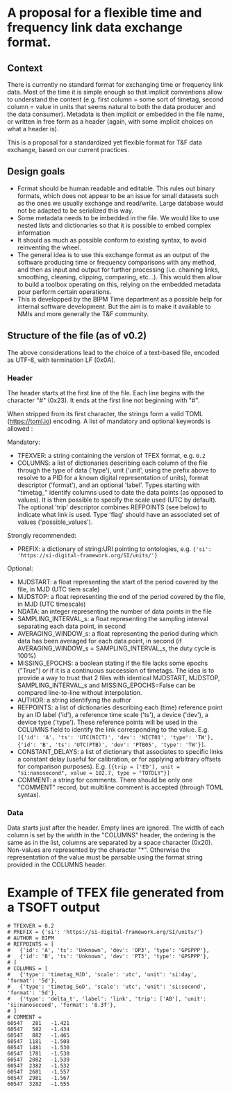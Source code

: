 # A proposal for a flexible time and frequency link data exchange format.

## Context

There is currently no standard format for exchanging time or frequency link data. Most of the time it is simple enough so that implicit conventions allow to understand the content (e.g. first column = some sort of timetag, second column = value in units that seems natural to both the data producer and the data consumer). Metadata is then implicit or embedded in the file name, or written in free form as a header (again, with some implicit choices on what a header is).

This is a proposal for a standardized yet flexible format for T&F data exchange, based on our current practices.

## Design goals

- Format should be human readable and editable. This rules out binary formats, which does not appear to be an issue for small datasets such as the ones we usually exchange and read/write. Large database would not be adapted to be serialized this way.
- Some metadata needs to be imbedded in the file. We would like to use nested lists and dictionaries so that it is possible to embed complex information
- It should as much as possible conform to existing syntax, to avoid reinventing the wheel.
- The general idea is to use this exchange format as an output of the software producing time or frequency comparisons with any method, and then as input and output for further processing (i.e. chaining links, smoothing, cleaning, clipping, comparing, etc...). This would then allow to build a toolbox operating on this, relying on the embedded metadata pour perform certain operations.
- This is developped by the BIPM Time department as a possible help for internal software development. But the aim is to make it available to NMIs and more generally the T&F community.

## Structure of the file (as of v0.2)

The above considerations lead to the choice of a text-based file, encoded as UTF-8, with termination LF (0x0A). 

### Header

The header starts at the first line of the file. Each line begins with the character "\#" (0x23). It ends at the first line not beginning with "\#".

When stripped from its first character, the strings form a valid TOML (https://toml.io) encoding. A list of mandatory and optional keywords is allowed :

Mandatory:

- TFEXVER: a string containing the version of TFEX format, e.g. `0.2`
- COLUMNS: a list of dictionaries describing each column of the file through the type of data ('type'), unit ('unit', using the prefix above to resolve to a PID for a known digital representation of units), format descriptor ('format'), and an optional 'label'. Types starting with "timetag\_" identify columns used to date the data points (as opposed to values). It is then possible to specify the scale used (UTC by default). The optional 'trip' descriptor combines REFPOINTS (see below) to indicate what link is used. Type 'flag' should have an associated set of values ('possible\_values').

Strongly recommended:

- PREFIX: a dictionary of string:URI pointing to ontologies, e.g. `{'si': 'https://si-digital-framework.org/SI/units/'}`

Optional:

- MJDSTART: a float representing the start of the period covered by the file, in MJD (UTC tiem scale)
- MJDSTOP: a float representing the end of the period covered by the file, in MJD (UTC timescale)
- NDATA: an integer representing the number of data points in the file
- SAMPLING\_INTERVAL\_s: a float representing the sampling interval separating each data point, in second
- AVERAGING\_WINDOW\_s: a float representing the period during which data has been averaged for each data point, in second (if AVERAGING\_WINDOW\_s = SAMPLING\_INTERVAL\_s, the duty cycle is 100%)
- MISSING\_EPOCHS: a boolean stating if the file lacks some epochs ("True") or if it is a continuous succession of timetags. The idea is to provide a way to trust that 2 files with identical MJDSTART, MJDSTOP, SAMPLING\_INTERVAL\_s and MISSING\_EPOCHS=False can be compared line-to-line without interpolation.
- AUTHOR: a string identifying the author
- REFPOINTS: a list of dictionaries describing each (time) reference point by an ID label ('id'), a reference time scale ('ts'), a device ('dev'), a device type ('type'). These reference points will be used in the COLUMNS field to identify the link corresponding to the value. E.g. `[{'id': 'A', 'ts': 'UTC(NICT)', 'dev': 'NICT01', 'type': 'TW'},{'id': 'B', 'ts': 'UTC(PTB)', 'dev': 'PTB05', 'type': 'TW'}]`.
- CONSTANT\_DELAYS: a list of dictionary that associates to specific links a constant delay (useful for calibration, or for applying arbitrary offsets for comparison purposes). E.g. `[{trip = ['ED'], unit = "si:nanosecond", value = 102.7, type = "TOTDLY"}]` 
- COMMENT: a string for comments. There should be only one "COMMENT" record, but multiline comment is accepted (through TOML syntax).

### Data

Data starts just after the header. Empty lines are ignored. The width of each column is set by the width in the "COLUMNS" header, the ordering is the same as in the list, columns are separated by a space character (0x20). Non-values are represented by the character "\*". Otherwise the representation of the value must be parsable using the format string provided in the COLUMNS header. 



# Example of TFEX file generated from a TSOFT output

```
# TFEXVER = 0.2
# PREFIX = {'si': 'https://si-digital-framework.org/SI/units/'}
# AUTHOR = BIPM
# REFPOINTS = [
#   {'id': 'A', 'ts': 'Unknown', 'dev': 'OP3', 'type': 'GPSPPP'},
#   {'id': 'B', 'ts': 'Unknown', 'dev': 'PT3', 'type': 'GPSPPP'},
# ]
# COLUMNS = [
#   {'type': 'timetag_MJD', 'scale': 'utc', 'unit': 'si:day', 'format': '5d'},
#   {'type': 'timetag_SoD', 'scale': 'utc', 'unit': 'si:second', 'format': '5d'},
#   {'type': 'delta_t', 'label': 'link', 'trip': ['AB'], 'unit': 'si:nanosecond', 'format': '8.3f'},
# ]
# COMMENT = 
60547   281   -1.421 
60547   582   -1.434 
60547   882   -1.465 
60547  1181   -1.508 
60547  1481   -1.530 
60547  1781   -1.530 
60547  2082   -1.539 
60547  2382   -1.532 
60547  2681   -1.557 
60547  2981   -1.567 
60547  3282   -1.555 
```
